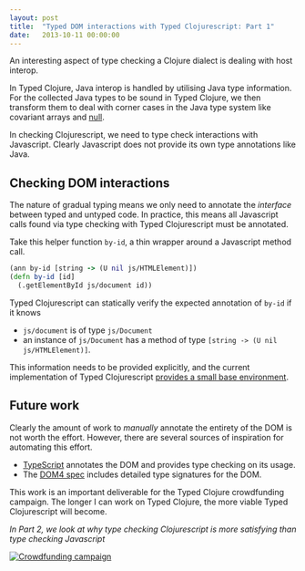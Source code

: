 ```yaml
---
layout: post
title:  "Typed DOM interactions with Typed Clojurescript: Part 1"
date:   2013-10-11 00:00:00
---
```


An interesting aspect of type checking a Clojure dialect is dealing with host interop.

In Typed Clojure, Java interop is handled by utilising Java type information. 
For the collected Java types to be sound in Typed Clojure, we then transform them to
deal with corner cases in the Java type system like covariant arrays and 
[null](https://frenchy64.github.io/2013/10/04/null-pointer.html).

In checking Clojurescript, we need to type check interactions with Javascript. Clearly Javascript
does not provide its own type annotations like Java.

## Checking DOM interactions

The nature of gradual typing means we only need to annotate the _interface_ between typed and untyped
code. In practice, this means all Javascript calls found via type checking with Typed Clojurescript must
be annotated.

Take this helper function `by-id`, a thin wrapper around a Javascript method call.

```clojure
(ann by-id [string -> (U nil js/HTMLElement)])
(defn by-id [id]
  (.getElementById js/document id))
```

Typed Clojurescript can statically verify the expected annotation of `by-id` if it knows 

- `js/document` is of type `js/Document`
- an instance of `js/Document` has a method of type `[string -> (U nil js/HTMLElement)]`.

This information needs to be provided explicitly, and the current implementation of Typed Clojurescript
[provides a small base environment](https://github.com/clojure/core.typed/blob/master/src/main/clojure/clojure/core/typed/base_env_cljs.clj#L40).

## Future work

Clearly the amount of work to _manually_ annotate the entirety of the DOM is not worth the effort.
However, there are several sources of inspiration for automating this effort.

- [TypeScript](https://www.typescriptlang.org/) annotates the DOM and provides type checking on its usage.
- The [DOM4 spec](https://www.w3.org/TR/domcore/) includes detailed type signatures for the DOM.

This work is an important deliverable for the Typed Clojure crowdfunding campaign. The longer I can
work on Typed Clojure, the more viable Typed Clojurescript will become.

_In Part 2, we look at why type checking Clojurescript is more satisfying than type checking Javascript_

<div>
  <a href='https://www.indiegogo.com/projects/typed-clojure/'>
    <img src='{{ site.url }}/images/typed-clojure-2013-campaign-60pc.png'
         alt="Crowdfunding campaign"/>
  </a>
</div>
